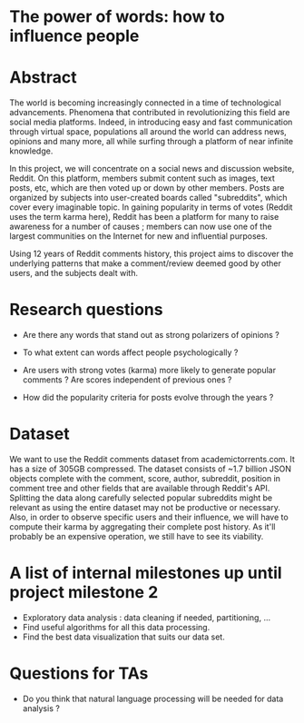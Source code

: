 # The power of words: how to influence people

# Abstract

The world is becoming increasingly connected in a time of technological advancements. Phenomena that contributed in revolutionizing this field are social media platforms. Indeed, in introducing easy and fast communication through virtual space, populations all around the world can address news, opinions and many more, all while surfing through a platform of near infinite knowledge. 

In this project, we will concentrate on a social news and discussion website, Reddit. On this platform, members submit content such as images, text posts, etc, which are then voted up or down by other members. Posts are organized by subjects into user-created boards called "subreddits", which cover every imaginable topic. In gaining popularity in terms of votes (Reddit uses the term karma here), Reddit has been a platform for many to raise awareness for a number of causes ; members can now use one of the largest communities on the Internet for new and influential purposes.

Using 12 years of Reddit comments history, this project aims to discover the underlying patterns that make a comment/review deemed good by other users, and the subjects dealt with. 

# Research questions 

* Are there any words that stand out as strong polarizers of opinions ? 

* To what extent can words affect people psychologically ?

* Are users with strong votes (karma) more likely to generate popular comments ? Are scores independent of previous ones ? 

* How did the popularity criteria for posts evolve through the years ?  

# Dataset

We want to use the Reddit comments dataset from academictorrents.com. It has a size of 305GB compressed. 
The dataset consists of ~1.7 billion JSON objects complete with the comment, score, author, subreddit, position in comment tree and other fields that are available through Reddit's API.
Splitting the data along carefully selected popular subreddits might be relevant as using the entire dataset may not be productive or necessary.
Also, in order to observe specific users and their influence, we will have to compute their karma by aggregating their complete post history. As it'll probably be an expensive operation, we still have to see its viability. 


# A list of internal milestones up until project milestone 2

* Exploratory data analysis : data cleaning if needed, partitioning, ...
* Find useful algorithms for all this data processing.
* Find the best data visualization that suits our data set.

# Questions for TAs

* Do you think that natural language processing will be needed for data analysis ? 
